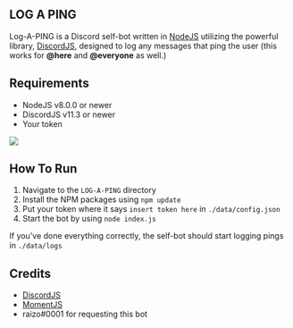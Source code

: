 ## LOG A PING

Log-A-PING is a Discord self-bot written in [NodeJS](https://nodejs.org) utilizing the powerful library, [DiscordJS](https://discord.js.org), designed to log any messages that ping the user (this works for **@here** and **@everyone** as well.)

## Requirements

- NodeJS v8.0.0 or newer  
- DiscordJS v11.3 or newer  
- Your token  
  
![](https://www.hacker-hub.com/images/gettoken.png) 

## How To Run

1. Navigate to the `LOG-A-PING` directory  
2. Install the NPM packages using `npm update`  
3. Put your token where it says `insert token here` in `./data/config.json`
4. Start the bot by using `node index.js`  
  
If you've done everything correctly, the self-bot should start logging pings in `./data/logs`

## Credits

- [DiscordJS](https://discord.js.org)  
- [MomentJS](https://momentjs.com/)
- raizo#0001 for requesting this bot
